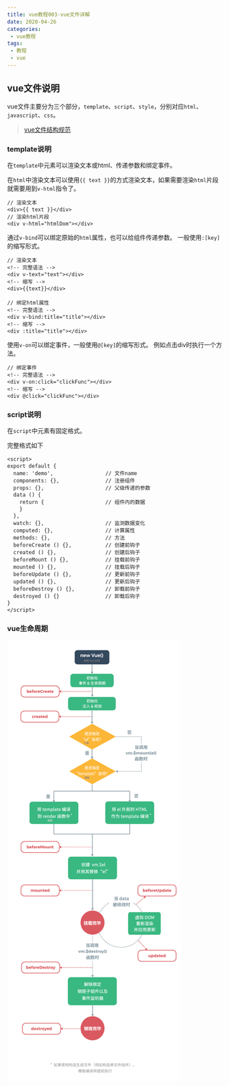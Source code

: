 ```yaml
---
title: vue教程003-vue文件详解
date: 2020-04-26
categories:
 - vue教程
tags:
 - 教程
 - vue
---
```


## vue文件说明

vue文件主要分为三个部分，`template`、`script`、`style`，分别对应`html`、`javascript`、`css`。

> [vue文件结构规范](../../Framework/common/pageRule.md)

### template说明

在`template`中元素可以渲染文本或html、传递参数和绑定事件。

在`html`中渲染文本可以使用`{{ text }}`的方式渲染文本，如果需要渲染`html`片段就需要用到`v-html`指令了。
```vue
// 渲染文本
<div>{{ text }}</div>
// 渲染html片段
<div v-html="htmlDom"></div>
```

通过`v-bind`可以绑定原始的`html`属性，也可以给组件传递参数。
一般使用`:[key]`的缩写形式。

```vue
// 渲染文本
<!-- 完整语法 -->
<div v-text="text"></div>
<!-- 缩写 -->
<div>{{text}}</div>

// 绑定html属性
<!-- 完整语法 -->
<div v-bind:title="title"></div>
<!-- 缩写 -->
<div :title="title"></div>
```
使用`v-on`可以绑定事件，一般使用`@[key]`的缩写形式。
例如点击div时执行一个方法。
```vue
// 绑定事件
<!-- 完整语法 -->
<div v-on:click="clickFunc"></div>
<!-- 缩写 -->
<div @click="clickFunc"></div>
```

### script说明

在`script`中元素有固定格式。

完整格式如下
```vue
<script>
export default {
  name: 'demo',					// 文件name
  components: {},				// 注册组件
  props: {},					// 父级传递的参数
  data () {
    return {					// 组件内的数据
    }
  },
  watch: {},					// 监测数据变化
  computed: {},					// 计算属性
  methods: {},					// 方法
  beforeCreate () {},			// 创建前钩子
  created () {},				// 创建后钩子
  beforeMount () {},			// 挂载前钩子
  mounted () {},				// 挂载后钩子
  beforeUpdate () {},			// 更新前钩子
  updated () {},				// 更新后钩子
  beforeDestroy () {},			// 卸载前钩子
  destroyed () {}				// 卸载后钩子
}
</script>
```

### vue生命周期

![class_003_01](./assets/class_003_01.png)